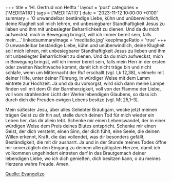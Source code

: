 +++
title = 'Hl. Gertrud von Helfta  '
layout = 'post'
categories = ['MEDITATIO']
tags = ['MEDITATIO']
date = '2023-11-12 10:00:00 +0100'
summary = 'O unwandelbar beständige Liebe, kühn und unüberwindlich, deine Klugheit soll mich lehren, mit unbesiegbarer Standhaftigkeit Jesus zu lieben und ihm mit unbesiegter Beharrlichkeit zu dienen. Und da du mich aufweckst, mich in Bewegung bringst, will ich immer bereit sein, falls mein....'
linkedsummaryImage = 'meditatio.jpg'
keepImageRatio = 'true'
+++
O unwandelbar beständige Liebe, kühn und unüberwindlich, deine Klugheit soll mich lehren, mit unbesiegbarer Standhaftigkeit Jesus zu lieben und ihm mit unbesiegter Beharrlichkeit zu dienen. Und da du mich aufweckst, mich in Bewegung bringst, will ich immer bereit sein, falls mein Herr in der ersten oder zweiten Nachtwache kommt, damit ich nicht träge bin und nicht schlafe, wenn um Mitternacht der Ruf erschallt (vgl.<!--more--> Lk 12,38), vielmehr mit deiner Hilfe, unter deiner Führung, in würdiger Weise mit dem Lamm eintrete zur Hochzeit. Ja und da du vorsorgst, wird sich dann meine Lampe finden voll mit dem Öl der Barmherzigkeit, voll von der Flamme der Liebe, voll vom strahlenden Licht der Werke lebendigen Glaubens, so dass ich durch dich die Freuden ewigen Lebens besitze (vgl. Mt 25,1–3).

Mein süßester Jesu, über alles Geliebter Bräutigam, wecke jetzt meinen trägen Geist zu dir hin auf, stelle durch deinen Tod für mich wieder ein Leben her, das dir allein lebt. Schenke mir einen Lebenswandel, der in einer würdigen Weise dem Preis deines Blutes entspricht. Schenke mir einen Geist, der dich versteht, einen Sinn, der dich fühlt, eine Seele, die deinen Willen erkennt, Kraft, die das vollendet, was dir besonders gefällt, Beständigkeit, die mit dir ausharrt. Ja und in der Stunde meines Todes öffne mir unverzüglich den Eingang zu deinem allergütigsten Herzen, damit ich vollkommen ungehindert eintreten darf in das Brautgemach deiner lebendigen Liebe, wo ich dich genießen, dich besitzen kann, o du meines Herzens wahre Freude. Amen.



[Quelle: Evangelizo](https://evangeliumtagfuertag.org/DE/gospel)
